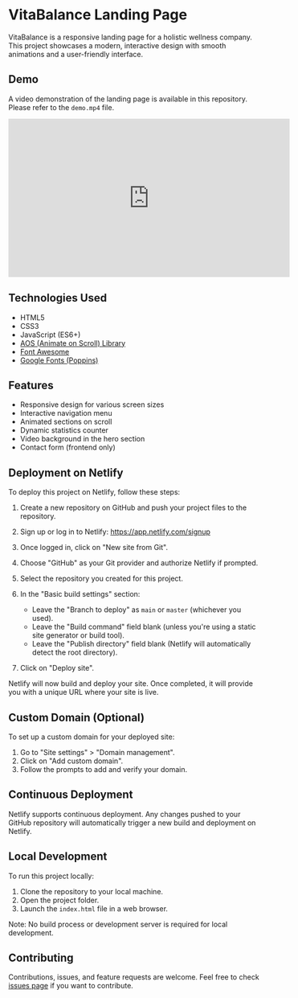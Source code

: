 # VitaBalance Landing Page

VitaBalance is a responsive landing page for a holistic wellness company. This project showcases a modern, interactive design with smooth animations and a user-friendly interface.

## Demo

A video demonstration of the landing page is available in this repository. Please refer to the `demo.mp4` file.
<iframe width="560" height="315" src="https://www.youtube.com/embed/YOUR_VIDEO_ID" frameborder="0" allow="autoplay; encrypted-media" allowfullscreen></iframe>

## Technologies Used

- HTML5
- CSS3
- JavaScript (ES6+)
- [AOS (Animate on Scroll) Library](https://github.com/michalsnik/aos)
- [Font Awesome](https://fontawesome.com/)
- [Google Fonts (Poppins)](https://fonts.google.com/specimen/Poppins)

## Features

- Responsive design for various screen sizes
- Interactive navigation menu
- Animated sections on scroll
- Dynamic statistics counter
- Video background in the hero section
- Contact form (frontend only)

## Deployment on Netlify

To deploy this project on Netlify, follow these steps:

1. Create a new repository on GitHub and push your project files to the repository.

2. Sign up or log in to Netlify: https://app.netlify.com/signup

3. Once logged in, click on "New site from Git".

4. Choose "GitHub" as your Git provider and authorize Netlify if prompted.

5. Select the repository you created for this project.

6. In the "Basic build settings" section:
   - Leave the "Branch to deploy" as `main` or `master` (whichever you used).
   - Leave the "Build command" field blank (unless you're using a static site generator or build tool).
   - Leave the "Publish directory" field blank (Netlify will automatically detect the root directory).

7. Click on "Deploy site".

Netlify will now build and deploy your site. Once completed, it will provide you with a unique URL where your site is live.

## Custom Domain (Optional)

To set up a custom domain for your deployed site:

1. Go to "Site settings" > "Domain management".
2. Click on "Add custom domain".
3. Follow the prompts to add and verify your domain.

## Continuous Deployment

Netlify supports continuous deployment. Any changes pushed to your GitHub repository will automatically trigger a new build and deployment on Netlify.

## Local Development

To run this project locally:

1. Clone the repository to your local machine.
2. Open the project folder.
3. Launch the `index.html` file in a web browser.

Note: No build process or development server is required for local development.

## Contributing

Contributions, issues, and feature requests are welcome. Feel free to check [issues page](https://github.com/chowdaa/vitabalance-landing-page/issues) if you want to contribute.
